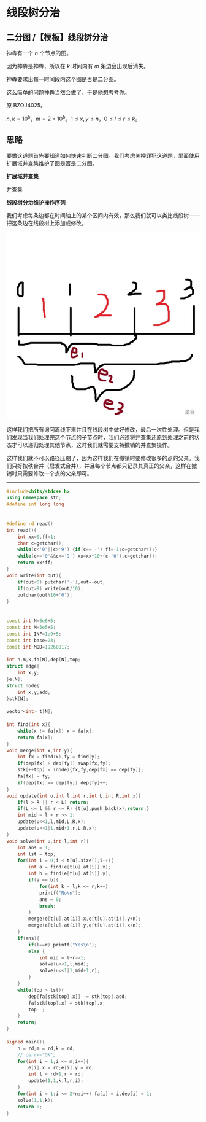 # 线段树分治



## 二分图 /【模板】线段树分治

神犇有一个 $n$ 个节点的图。

因为神犇是神犇，所以在 $k$ 时间内有 $m$ 条边会出现后消失。

神犇要求出每一时间段内这个图是否是二分图。

这么简单的问题神犇当然会做了，于是他想考考你。

原 BZOJ4025。

$n,k = 10^5$，$m = 2\times 10^5$。$1 \le x,y \le n$，$0 \le l \le r \le k$。

## 思路

要做这道题首先要知道如何快速判断二分图。我们考虑关押罪犯这道题，里面使用扩展域并查集维护了图是否是二分图。

**扩展域并查集**

[并查集](https://flowus.cn/d2d210fd-c908-489a-8db7-59a8a6500c69)

**线段树分治维护操作序列**

我们考虑每条边都在时间轴上的某个区间内有效，那么我们就可以类比线段树——把这条边在线段树上添加或修改。

![image.png](线段树分治+1659bf41-0327-409b-85ae-6f294f0eebe2/image.png)

这样我们把所有询问离线下来并且在线段树中做好修改，最后一次性处理。但是我们发现当我们处理完这个节点的子节点时，我们必须将并查集还原到处理之前的状态才可以递归处理其他节点，这时我们就需要支持撤销的并查集操作。

这样我们就不可以路径压缩了，因为这样我们在撤销时要修改很多的点的父亲。我们只好按秩合并（启发式合并），并且每个节点都只记录其真正的父亲，这样在撤销时只需要修改一个点的父亲即可。

---

```C++
#include<bits/stdc++.h>
using namespace std;
#define int long long


#define rd read()
int read(){
	int xx=0,ff=1;
	char c=getchar();
	while(c<'0'||c>'9') {if(c=='-') ff=-1;c=getchar();}
	while(c>='0'&&c<='9') xx=xx*10+(c-'0'),c=getchar();
	return xx*ff;
}
void write(int out){
	if(out<0) putchar('-'),out=-out;
	if(out>9) write(out/10);
	putchar(out%10+'0');
}


const int N=5e6+5;
const int M=5e5+5;
const int INF=1e9+5;
const int base=23;
const int MOD=19260817;

int n,m,k,fa[N],dep[N],top;
struct edge{
	int x,y;
}e[N];
struct node{
	int x,y,add;
}stk[N];

vector<int> t[N];

int find(int x){
	while(x != fa[x]) x = fa[x];
	return fa[x];
}
void merge(int x,int y){
	int fx = find(x),fy = find(y);
	if(dep[fx] > dep[fy]) swap(fx,fy);
	stk[++top] = (node){fx,fy,dep[fx] == dep[fy]};
	fa[fx] = fy;
	if(dep[fx] == dep[fy]) dep[fy]++;
}
void update(int u,int l,int r,int L,int R,int x){
	if(l > R || r < L) return;
	if(L <= l && r <= R) {t[u].push_back(x);return;}
	int mid = l + r >> 1;
	update(u<<1,l,mid,L,R,x);
	update(u<<1|1,mid+1,r,L,R,x);
}
void solve(int u,int l,int r){
	int ans = 1;
	int lst = top;
	for(int i = 0;i < t[u].size();i++){
		int a = find(e[t[u].at(i)].x);
		int b = find(e[t[u].at(i)].y);
		if(a == b){
			for(int k = l;k <= r;k++)
			printf("No\n");
			ans = 0;
			break;
		}
		merge(e[t[u].at(i)].x,e[t[u].at(i)].y+n);
		merge(e[t[u].at(i)].y,e[t[u].at(i)].x+n);
	}
	if(ans){
		if(l==r) printf("Yes\n");
		else {
			int mid = l+r>>1;
			solve(u<<1,l,mid);
			solve(u<<1|1,mid+1,r);
		}
	}
	while(top > lst){
		dep[fa[stk[top].x]] -= stk[top].add;
		fa[stk[top].x] = stk[top].x;
		top--;
	}
	return;
}

signed main(){
	n = rd;m = rd;k = rd;
	// cerr<<"OK";
	for(int i = 1;i <= m;i++){
		e[i].x = rd;e[i].y = rd;
		int l = rd+1,r = rd;
		update(1,1,k,l,r,i);
	}
	for(int i = 1;i <= 2*n;i++) fa[i] = i,dep[i] = 1;
	solve(1,1,k);
	return 0;
}

```

